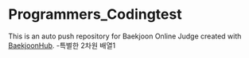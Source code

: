 # Programmers_Codingtest
This is an auto push repository for Baekjoon Online Judge created with [BaekjoonHub](https://github.com/BaekjoonHub/BaekjoonHub).
-특별한 2차원 배열1
